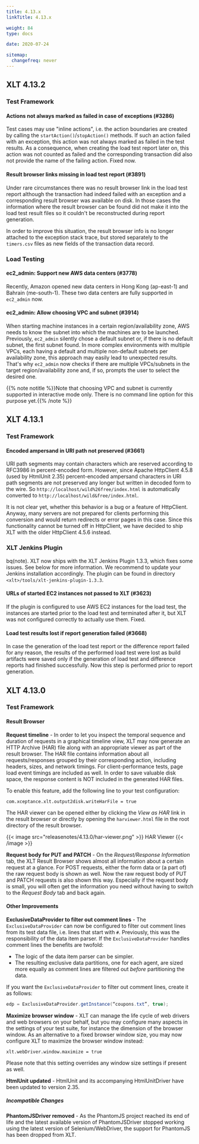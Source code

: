 ```yaml
---
title: 4.13.x
linkTitle: 4.13.x

weight: 84
type: docs

date: 2020-07-24

sitemap:
  changefreq: never
---
```


##  XLT 4.13.2

###  Test Framework

####  Actions not always marked as failed in case of exceptions (#3286)

Test cases may use "inline actions", i.e. the action boundaries are created by calling the `startAction()`/`stopAction()` methods. If such an action failed with an exception, this action was not always marked as failed in the test results. As a consequence, when creating the load test report later on, this action was not counted as failed and the corresponding transaction did also not provide the name of the failing action. Fixed now.

####  Result browser links missing in load test report (#3891)

Under rare circumstances there was no result browser link in the load test report although the transaction had indeed failed with an exception and a corresponding result browser was available on disk. In those cases the information where the result browser can be found did not make it into the load test result files so it couldn't be reconstructed during report generation.

In order to improve this situation, the result browser info is no longer attached to the exception stack trace, but stored separately to the `timers.csv` files as new fields of the transaction data record.


###  Load Testing

####  ec2_admin: Support new AWS data centers (#3778)

Recently, Amazon opened new data centers in Hong Kong (ap-east-1) and Bahrain (me-south-1). These two data centers are fully supported in `ec2_admin` now.

####  ec2_admin: Allow choosing VPC and subnet (#3914)

When starting machine instances in a certain region/availability zone, AWS needs to know the subnet into which the machines are to be launched. Previously, `ec2_admin` silently chose a default subnet or, if there is no default subnet, the first subnet found. In more complex environments with multiple VPCs, each having a default and multiple non-default subnets per availability zone, this approach may easily lead to unexpected results. That's why `ec2_admin` now checks if there are multiple VPCs/subnets in the target region/availability zone and, if so, prompts the user to select the desired one.

{{% note notitle %}}Note that choosing VPC and subnet is currently supported in interactive mode only. There is no command line option for this purpose yet.{{% /note %}}


##  XLT 4.13.1

###  Test Framework

####  Encoded ampersand in URI path not preserved (#3661)

URI path segments may contain characters which are reserved according to RFC3986 in percent-encoded form. However, since Apache HttpClient 4.5.8 (used by HtmlUnit 2.35) percent-encoded ampersand characters in URI path segments are not preserved any longer but written in decoded form to the wire. So `http://localhost/wild%26free/index.html` is automatically converted to `http://localhost/wild&free/index.html`.

It is not clear yet, whether this behavior is a bug or a feature of HttpClient. Anyway, many servers are not prepared for clients performing this conversion and would return redirects or error pages in this case. Since this functionality cannot be turned off in HttpClient, we have decided to ship XLT with the older HttpClient 4.5.6 instead.


###  XLT Jenkins Plugin

bq(note). XLT now ships with the XLT Jenkins Plugin 1.3.3, which fixes some issues. See below for more information. We recommend to update your Jenkins installation accordingly. The plugin can be found in directory `<xlt>/tools/xlt-jenkins-plugin-1.3.3`.

####  URLs of started EC2 instances not passed to XLT (#3623)

If the plugin is configured to use AWS EC2 instances for the load test, the instances are started prior to the load test and terminated after it, but XLT was not configured correctly to actually use them. Fixed.

####  Load test results lost if report generation failed (#3668)

In case the generation of the load test report or the difference report failed for any reason, the results of the performed load test were lost as build artifacts were saved only if the generation of load test and difference reports had finished successfully. Now this step is performed prior to report generation.


##  XLT 4.13.0

### Test Framework

#### Result Browser

**Request timeline** - In order to let you inspect the temporal sequence
and duration of requests in a graphical timeline view, XLT may now
generate an HTTP Archive (HAR) file along with an appropriate viewer as
part of the result browser. The HAR file contains information about all
requests/responses grouped by their corresponding action, including
headers, sizes, and network timings. For client-performance tests, page
load event timings are included as well. In order to save valuable disk
space, the response content is NOT included in the generated HAR files.

To enable this feature, add the following line to your test
configuration:

```
com.xceptance.xlt.output2disk.writeHarFile = true
```

The HAR viewer can be opened either by clicking the *View as HAR* link
in the result browser or directly by opening the `harviewer.html` file
in the root directory of the result browser.

{{< image src="releasenotes/4.13.0/har-viewer.png" >}}
HAR Viewer
{{< /image >}}

**Request body for PUT and PATCH** - On the *Request/Response
Information* tab, the XLT Result Browser shows almost all information
about a certain request at a glance. For POST requests, either the form
data or (a part of) the raw request body is shown as well. Now the raw
request body of PUT and PATCH requests is also shown this way.
Especially if the request body is small, you will often get the
information you need without having to switch to the *Request Body* tab
and back again.

#### Other Improvements

**ExclusiveDataProvider to filter out comment lines** - The
`ExclusiveDataProvider` can now be configured to filter out comment
lines from its test data file, i.e. lines that start with `#`.
Previously, this was the responsibility of the data item parser. If the
`ExclusiveDataProvider` handles comment lines the benefits are twofold:

-   The logic of the data item parser can be simpler.
-   The resulting exclusive data partitions, one for each agent, are
    sized more equally as comment lines are filtered out *before*
    partitioning the data.

If you want the `ExclusiveDataProvider` to filter out comment lines,
create it as follows:

```java
edp = ExclusiveDataProvider.getInstance(“coupons.txt”, true);
```

**Maximize browser window** - XLT can manage the life cycle of web
drivers and web browsers on your behalf, but you may configure many
aspects in the settings of your test suite, for instance the dimension
of the browser window. As an alternative to a fixed browser window size,
you may now configure XLT to maximize the browser window instead:

```
xlt.webDriver.window.maximize = true
```

Please note that this setting overrides any window size settings if
present as well.

**HtmlUnit updated** - HtmlUnit and its accompanying HtmlUnitDriver have
been updated to version 2.35.

##### Incompatible Changes

**PhantomJSDriver removed** - As the PhantomJS project reached its end
of life and the latest available version of PhantomJSDriver stopped
working using the latest version of Selenium/WebDriver, the support for
PhantomJS has been dropped from XLT.
